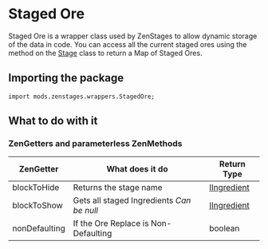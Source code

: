 # Staged Ore
Staged Ore is a wrapper class used by ZenStages to allow dynamic storage of the data in code. You can access all the current staged ores using the method on the [Stage]() class to return a Map of Staged Ores.

## Importing the package
`import mods.zenstages.wrappers.StagedOre;`

## What to do with it

### ZenGetters and parameterless ZenMethods
| ZenGetter     | What does it do                           | Return Type                                         |
|---------------|-------------------------------------------|-----------------------------------------------------|
| blockToHide   | Returns the stage name                    | [IIngredient](/Vanilla/Variable_Types/IIngredient/) |
| blockToShow   | Gets all staged Ingredients _Can be null_ | [IIngredient](/Vanilla/Variable_Types/IIngredient/) |
| nonDefaulting | If the Ore Replace is Non-Defaulting      | boolean                                             |
